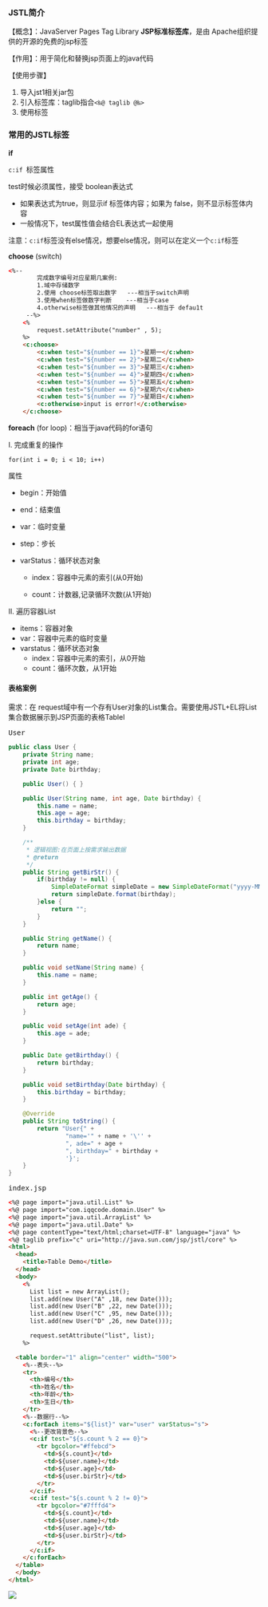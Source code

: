 ### JSTL简介

【概念】：JavaServer Pages Tag Library **JSP标准标签库**，是由 Apache组织提供的开源的免费的jsp标签

【作用】：用于简化和替换jsp页面上的java代码

【使用步骤】

1. 导入jst1相关jar包
2. 引入标签库：taglib指合`<‰@ taglib @‰>`
3. 使用标签

### 常用的JSTL标签

**if**

`c:if `标签属性

test时候必须属性，接受 boolean表达式

- 如果表达式为true，则显示if 标签体内容；如果为 false，则不显示标签体内容
- 一般情况下，test属性值会结合EL表达式一起使用

注意：`c:if`标签没有else情况，想要else情况，则可以在定义一个`c:if`标签



**choose** (switch)

```html
<%--
        完成数字编号对应星期几案例:
        1.域中存储数字
        2.使用 choose标签取出数字   ---相当于switch声明
        3.使用when标签做数字判断    ---相当于case
        4.otherwise标签做其他情况的声明   ---相当于 defau1t
     --%>
    <%
        request.setAttribute("number" , 5);
    %>
    <c:choose>
        <c:when test="${number == 1}">星期一</c:when>
        <c:when test="${number == 2}">星期二</c:when>
        <c:when test="${number == 3}">星期三</c:when>
        <c:when test="${number == 4}">星期四</c:when>
        <c:when test="${number == 5}">星期五</c:when>
        <c:when test="${number == 6}">星期六</c:when>
        <c:when test="${number == 7}">星期日</c:when>
        <c:otherwise>input is error!</c:otherwise>
    </c:choose>
```



**foreach** (for loop)：相当于java代码的for语句

I. 完成重复的操作

`for(int i = 0; i < 10; i++)`

属性

- begin：开始值

- end：结束值

- var：临时变量

- step：步长

- varStatus：循环状态对象   

	- index：容器中元素的索引(从0开始)

	- count：计数器,记录循环次数(从1开始)

II. 遍历容器List

- items：容器对象
- var：容器中元素的临时变量
- varstatus：循环状态对象
	- index：容器中元素的索引，从0开始
	- count：循环次数，从1开始



#### 表格案例

需求：在 request域中有一个存有User对象的List集合。需要使用JSTL+EL将List集合数据展示到JSP页面的表格Tablel

<kbd>User</kbd>
```java
public class User {
    private String name;
    private int age;
    private Date birthday;

    public User() { }

    public User(String name, int age, Date birthday) {
        this.name = name;
        this.age = age;
        this.birthday = birthday;
    }

    /**
     * 逻辑视图:在页面上按需求输出数据
     * @return
     */
    public String getBirStr() {
        if(birthday != null) {
            SimpleDateFormat simpleDate = new SimpleDateFormat("yyyy-MM-dd HH:mm:ss");
            return simpleDate.format(birthday);
        }else {
            return "";
        }
    }

    public String getName() {
        return name;
    }

    public void setName(String name) {
        this.name = name;
    }

    public int getAge() {
        return age;
    }

    public void setAge(int ade) {
        this.age = ade;
    }

    public Date getBirthday() {
        return birthday;
    }

    public void setBirthday(Date birthday) {
        this.birthday = birthday;
    }

    @Override
    public String toString() {
        return "User{" +
                "name='" + name + '\'' +
                ", ade=" + age +
                ", birthday=" + birthday +
                '}';
    }
}
```
<kbd>index.jsp</kbd>
```html
<%@ page import="java.util.List" %>
<%@ page import="com.iqqcode.domain.User" %>
<%@ page import="java.util.ArrayList" %>
<%@ page import="java.util.Date" %>
<%@ page contentType="text/html;charset=UTF-8" language="java" %>
<%@ taglib prefix="c" uri="http://java.sun.com/jsp/jstl/core" %>
<html>
  <head>
    <title>Table Demo</title>
  </head>
  <body>
    <%
      List list = new ArrayList();
      list.add(new User("A" ,18, new Date()));
      list.add(new User("B" ,22, new Date()));
      list.add(new User("C" ,95, new Date()));
      list.add(new User("D" ,26, new Date()));

      request.setAttribute("list", list);
    %>

  <table border="1" align="center" width="500">
    <%--表头--%>
    <tr>
      <th>编号</th>
      <th>姓名</th>
      <th>年龄</th>
      <th>生日</th>
    </tr>
    <%--数据行--%>
    <c:forEach items="${list}" var="user" varStatus="s">
      <%--更改背景色--%>
      <c:if test="${s.count % 2 == 0}">
        <tr bgcolor="#ffebcd">
          <td>${s.count}</td>
          <td>${user.name}</td>
          <td>${user.age}</td>
          <td>${user.birStr}</td>
        </tr>
      </c:if>
      <c:if test="${s.count % 2 != 0}">
        <tr bgcolor="#7fffd4">
          <td>${s.count}</td>
          <td>${user.name}</td>
          <td>${user.age}</td>
          <td>${user.birStr}</td>
        </tr>
      </c:if>
    </c:forEach>
  </table>
  </body>
</html>
```
![](https://imgconvert.csdnimg.cn/aHR0cHM6Ly9ibG9naW1hZ2UtMTI1NTYxODU5Mi5jb3MuYXAtY2hlbmdkdS5teXFjbG91ZC5jb20vaW1nMjAyMDAzMTgxMTQyNDQucG5n?x-oss-process=image/format,png)